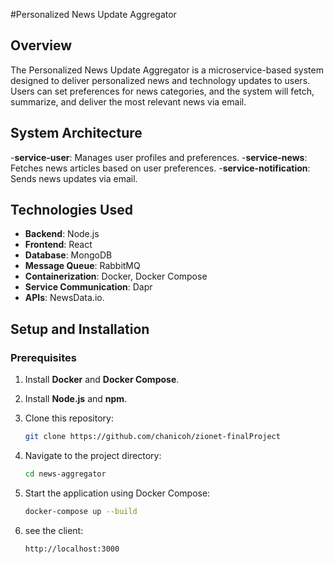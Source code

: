 #Personalized News Update Aggregator
## **Overview**
The Personalized News Update Aggregator is a microservice-based system designed to deliver personalized news and technology updates to users. Users can set preferences for news categories, and the system will fetch, summarize, and deliver the most relevant news via email.

## **System Architecture**
-**service-user**: Manages user profiles and preferences.
-**service-news**: Fetches news articles based on user preferences.
-**service-notification**: Sends news updates via email.

## **Technologies Used**

- **Backend**: Node.js  
- **Frontend**: React  
- **Database**: MongoDB  
- **Message Queue**: RabbitMQ  
- **Containerization**: Docker, Docker Compose  
- **Service Communication**: Dapr  
- **APIs**: NewsData.io.  

## **Setup and Installation**

### **Prerequisites**
1. Install **Docker** and **Docker Compose**.
2. Install **Node.js** and **npm**.
3. Clone this repository:  
   ```bash
   git clone https://github.com/chanicoh/zionet-finalProject
   ```
   
4. Navigate to the project directory:
   ```bash
   cd news-aggregator
   ```
5. Start the application using Docker Compose:
   ```bash
   docker-compose up --build
   
   ```
6. see the client:
   ```bash
   http://localhost:3000
   
   ```

 


